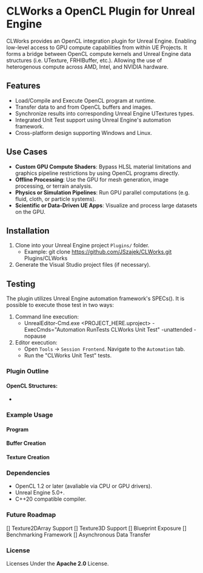 # CLWorks a OpenCL Plugin for Unreal Engine
CLWorks provides an OpenCL integration plugin for Unreal Engine. Enabling low-level access to GPU compute capabilities from within UE Projects. It forms a bridge between OpenCL compute kernels and Unreal Engine data structures (i.e. UTexture, FRHIBuffer, etc.). Allowing the use of heterogenous compute across AMD, Intel, and NVIDIA hardware.

## Features
- Load/Compile and Execute OpenCL program at runtime.
- Transfer data to and from OpenCL buffers and images.
- Synchronize results into corresponding Unreal Engine UTextures types.
- Integrated Unit Test support using Unreal Engine's automation framework.
- Cross-platform design supporting Windows and Linux.

## Use Cases
- **Custom GPU Compute Shaders**: Bypass HLSL material limitations and graphics pipeline restrictions by using OpenCL programs directly.
- **Offline Processing**: Use the GPU for mesh generation, image processing, or terrain analysis.
- **Physics or Simulation Pipelines**: Run GPU parallel computations (e.g. fluid, cloth, or particle systems).
- **Scientific or Data-Driven UE Apps**: Visualize and process large datasets on the GPU.

## Installation
1) Clone into your Unreal Engine project `Plugins/` folder.
    - Example: git clone https://github.com/JSzajek/CLWorks.git Plugins/CLWorks
2) Generate the Visual Studio project files (if necessary).

## Testing
The plugin utilizes Unreal Engine automation framework's SPECs(). It is possible to execute those test in two ways:
1) Command line execution:
   - UnrealEditor-Cmd.exe <PROJECT_HERE.uproject> -ExecCmds="Automation RunTests CLWorks Unit Test" -unattended -nopause
2) Editor execution:
   - Open `Tools` -> `Session Frontend`. Navigate to the `Automation` tab.
   - Run the "CLWorks Unit Test" tests.


### Plugin Outline
#### OpenCL Structures:
 -

### Example Usage
#### Program 


#### Buffer Creation


#### Texture Creation


### Dependencies
 - OpenCL 1.2 or later (avaliable via CPU or GPU drivers).
 - Unreal Engine 5.0+.
 - C++20 compatible compiler.

### Future Roadmap
[] Texture2DArray Support
[] Texture3D Support
[] Blueprint Exposure
[] Benchmarking Framework
[] Asynchronous Data Transfer

### License
Licenses Under the **Apache 2.0** License.
